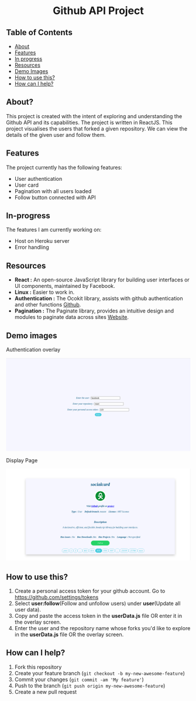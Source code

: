 
<h1 align="center"> Github API Project </h1>


## Table of Contents

- [About](#about)
- [Features](#features)
- [In progress](#in-progress)
- [Resources](#resources)
- [Demo Images](#demo-images)
- [How to use this?](#how-to-use-this)
- [How can I help?](#how-can-i-help)


## About?

This project is created with the intent of exploring and understanding the Github API and its capabilities. The project is written in ReactJS. This project visualises the users that forked a given repository. We can view the details of the given user and follow them.

## Features

The project currently has the following features:

* User authentication
* User card
* Pagination with all users loaded
* Follow button connected with API


## In-progress

The features I am currently working on:

* Host on Heroku server
* Error handling

## Resources

* **React :** An open-source JavaScript library for building user interfaces or UI components, maintained by Facebook.
* **Linux :** Easier to work in.
* **Authentication :** The Ocokit library, assists with github authentication and other functions [Github](https://github.com/octokit/core.js#readme).
* **Pagination :** The Paginate library, provides an intuitive design and modules to paginate data across sites [Website](https://pagination.js.org/).


## Demo images

Authentication overlay

![content](assets/img1.png)

Display Page 

![content](assets/img2.png)


## How to use this?

1. Create a personal access token for your github account. Go to https://github.com/settings/tokens
2. Select **user:follow**(Follow and unfollow users) under **user**(Update all user data).
3. Copy and paste the access token in the **userData.js** file OR enter it in the overlay screen.
4. Enter the user and the repository name whose forks you'd like to explore in the **userData.js** file OR the overlay screen. 


## How can I help?

1. Fork this repository
2. Create your feature branch (`git checkout -b my-new-awesome-feature`)
3. Commit your changes (`git commit -am 'My feature'`)
4. Push to the branch (`git push origin my-new-awesome-feature`)
5. Create a new pull request

